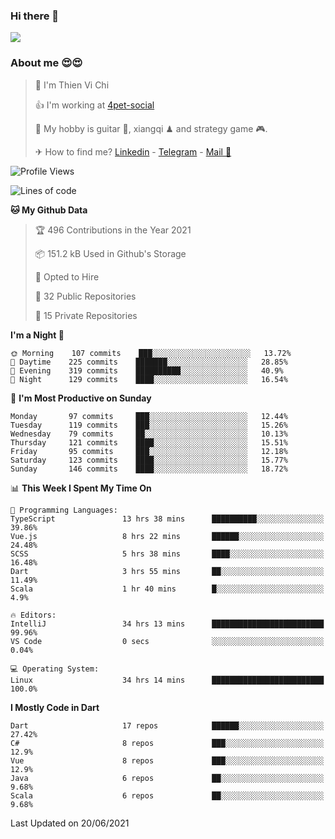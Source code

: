 ### Hi there 👋
![](https://media1.tenor.com/images/9aa4aee77151757a310fcdb4b8fd2a0a/tenor.gif?itemid=12671405)

### About me 😍😍

> 🙎 I'm Thien Vi Chi
> 
> 👍 I'm working at [4pet-social](https://github.com/4pet-social)
>
> 🥞 My hobby is guitar 🎸, xiangqi ♟ and strategy game 🎮.
> 
> ✈ How to find me? [Linkedin](https://www.linkedin.com/in/tvc12/) - [Telegram](https://t.me/yeutham212) - [Mail 📧](mailto:meomeocf98@gmail.com)
> 

<!--START_SECTION:waka-->
![Profile Views](http://img.shields.io/badge/Profile%20Views-6-blue)

![Lines of code](https://img.shields.io/badge/From%20Hello%20World%20I%27ve%20Written-745135%20lines%20of%20code-blue)

**🐱 My Github Data** 

> 🏆 496 Contributions in the Year 2021
 > 
> 📦 151.2 kB Used in Github's Storage 
 > 
> 💼 Opted to Hire
 > 
> 📜 32 Public Repositories 
 > 
> 🔑 15 Private Repositories  
 > 
**I'm a Night 🦉** 

```text
🌞 Morning    107 commits    ███░░░░░░░░░░░░░░░░░░░░░░   13.72% 
🌆 Daytime    225 commits    ███████░░░░░░░░░░░░░░░░░░   28.85% 
🌃 Evening    319 commits    ██████████░░░░░░░░░░░░░░░   40.9% 
🌙 Night      129 commits    ████░░░░░░░░░░░░░░░░░░░░░   16.54%

```
📅 **I'm Most Productive on Sunday** 

```text
Monday       97 commits     ███░░░░░░░░░░░░░░░░░░░░░░   12.44% 
Tuesday      119 commits    ███░░░░░░░░░░░░░░░░░░░░░░   15.26% 
Wednesday    79 commits     ██░░░░░░░░░░░░░░░░░░░░░░░   10.13% 
Thursday     121 commits    ████░░░░░░░░░░░░░░░░░░░░░   15.51% 
Friday       95 commits     ███░░░░░░░░░░░░░░░░░░░░░░   12.18% 
Saturday     123 commits    ████░░░░░░░░░░░░░░░░░░░░░   15.77% 
Sunday       146 commits    ████░░░░░░░░░░░░░░░░░░░░░   18.72%

```


📊 **This Week I Spent My Time On** 

```text
💬 Programming Languages: 
TypeScript               13 hrs 38 mins      ██████████░░░░░░░░░░░░░░░   39.86% 
Vue.js                   8 hrs 22 mins       ██████░░░░░░░░░░░░░░░░░░░   24.48% 
SCSS                     5 hrs 38 mins       ████░░░░░░░░░░░░░░░░░░░░░   16.48% 
Dart                     3 hrs 55 mins       ██░░░░░░░░░░░░░░░░░░░░░░░   11.49% 
Scala                    1 hr 40 mins        █░░░░░░░░░░░░░░░░░░░░░░░░   4.9%

🔥 Editors: 
IntelliJ                 34 hrs 13 mins      █████████████████████████   99.96% 
VS Code                  0 secs              ░░░░░░░░░░░░░░░░░░░░░░░░░   0.04%

💻 Operating System: 
Linux                    34 hrs 14 mins      █████████████████████████   100.0%

```

**I Mostly Code in Dart** 

```text
Dart                     17 repos            ██████░░░░░░░░░░░░░░░░░░░   27.42% 
C#                       8 repos             ███░░░░░░░░░░░░░░░░░░░░░░   12.9% 
Vue                      8 repos             ███░░░░░░░░░░░░░░░░░░░░░░   12.9% 
Java                     6 repos             ██░░░░░░░░░░░░░░░░░░░░░░░   9.68% 
Scala                    6 repos             ██░░░░░░░░░░░░░░░░░░░░░░░   9.68%

```



 Last Updated on 20/06/2021
<!--END_SECTION:waka-->